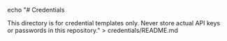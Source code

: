 echo "# Credentials

This directory is for credential templates only.
Never store actual API keys or passwords in this repository." > credentials/README.md
